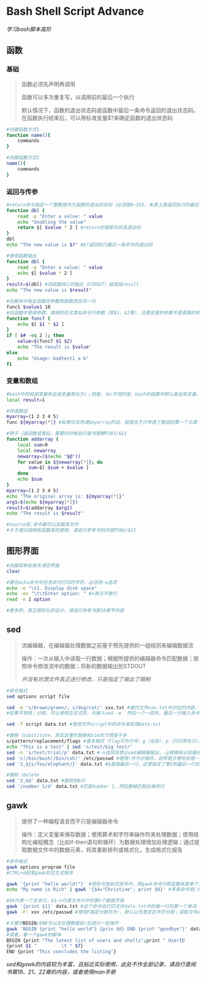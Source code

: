 # Bash Shell Script Advance

*学习bash脚本高阶*

## 函数

### 基础

> 函数必须先声明再调用
>
> 函数可以多次重复写，以调用前的最后一个执行
>
> 默认情况下，函数的退出状态码是函数中最后一条命令返回的退出状态码。在函数执行结束后，可以用标准变量$?来确定函数的退出状态码

```bash
#创建函数方式1
function name(){
	commands
}

#创建函数方式2
name(){
	commands
}
```

### 返回与传参

```bash
#return命令指定一个整数值作为函数的退出状态码（必须是0~255，本质上是返回执行的最后一条命令的退出状态码
function dbl {
	read -p "Enter a value: " value
	echo "doubling the value"
	return $[ $value * 2 ] #return的值即为状态退出码
}
dbl
echo "The new value is $?" #$?返回执行最后一条命令的退出码

#使用函数输出
function dbl {
	read -p "Enter a value: " value
	echo $[ $value * 2 ]
}
result=$(dbl) #将函数dbl的输出（STDOUT）赋值给result
echo "The new value is $result"

#在脚本中指定函数将参数和函数放在同一行
func1 $value1 10
#在函数中使用参数，使用的形式类似命令行参数（即$1、$2等），注意这里的参数不是直接的命令行参数，而是脚本中显式地传给函数的参数
function func7 {
	echo $[ $1 * $2 ]
}
if [ $# -eq 2 ]; then
	value=$(func7 $1 $2)
	echo "The result is $value"
else
	echo "Usage: badtest1 a b"
fi
```

### 变量和数组

```bash
#bash中的局部变量和全局变量类似于c；但是，与c不同的是，bash的函数中默认是全局变量，如果想要指定是局部变量，加local关键字
local result=1

#传递数组
myarray=(1 2 3 4 5)
func ${myarray[*]} #如果仅仅传递$myarray的话，就相当于只传递了数组的第一个元素

#例子（返回数组类似，需要的时候自行查书理解P383/621
function addarray {
	local sum=0
	local newarray
	newarray=($(echo "$@"))
	for value in ${newarray[*]}; do
		sum=$[ $sum + $value ]
	done
	echo $sum
}
myarray=(1 2 3 4 5)
echo "The original array is: ${myarray[*]}"
arg1=$(echo ${myarray[*]})
result=$(addarray $arg1)
echo "The result is $result"

#source和.命令都可以加载库文件
#关于递归调用和函数库的使用，请自行参考书的内容P386/621
```



## 图形界面

```bash
#创建菜单前首先清空界面
clear

#要在echo命令中包含非可打印的字符，必须用-e选项
echo -e "\t1. Display disk space"
echo -en "\t\tEnter option: " #n表示不换行
read -n 1 option

#更多的、真正图形化的设计，请自行参考书第18章节内容
```



## sed

> 流编辑器，在编辑器处理数据之前基于预先提供的一组规则来编辑数据流
>
> 操作：一次从输入中读取一行数据；根据所提供的编辑器命令匹配数据；按照命令修改流中的数据；将新的数据输出到STDOUT
>
> *并没有对源文件真正进行修改，只是指定了输出了限制*

```bash
#命令格式
sed options script file

sed -e 's/brown/green/; s/dog/cat/' xxx.txt #替代文件xxx.txt中对应的内容，-e表示多个目录
#如果不想用；分割，可以使用交互式的，先输入sed -e '然后一个一回车，最后一行输入命令和' 再输入文件名即可

sed -f script data.txt #使用文件script中的命令来处理data.txt

#替换（substitute，其实这里的替换和vim的习惯差不多
s/pattern/replacement/flags #基本格式（flag可为行号，g（全部），p（打印原先行），w 文件名（将替换的结果写到文件中）
echo "This is a test" | sed 's/test/big test/'
sed -n 's/test/trial/p' data.txt #-n选项将禁止sed编辑器输出，-p替换标记会输出修改过的，结果就是只有修改过的被输出
sed 's!/bin/bash!/bin/csh!' /etc/passwd #使用!作为分隔符，这样更方便地处理一些需要/的地方（不然要用\转义
sed '3,${s/fox/elephant/}' data.txt #$是指最后一行，这里指定了第3到最后一行的替换

#删除（delete
sed '2,6d' data.txt #删除到6行
sed '/number 1/d' data.txt #匹配number 1，然后删掉匹配出来的行
```



## gawk

> 提供了一种编程语言而不只是编辑器命令
>
> 操作：定义变量来保存数据；使用算术和字符串操作符来处理数据；使用结构化编程概念（比如if-then语句和循环）为数据处理增加处理逻辑；通过提取数据文件中的数据元素，将其重新排列或格式化，生成格式化报告

```bash
#命令格式
gawk options program file
#CTRL+d结束gawk的交互式程序

gawk '{print "hello world!"}' #把命令放到花括号中，而gawk命令行假定脚本是单个文本字符串，所以还需要''
echo "My name is Rich" | gawk '{$4="Christine"; print $0}' #多条命令用;分割

#$0代表一个文本行，$1~n代表文本行中的第n个数据字段
gawk '{print $1}' data.txt #这个命令会打印文件data.txt中的每一行的第一个单词
gawk -F: xxx /etc/passwd #使用F指定分割符为:，默认以任意空白字符分割；读取文件xxx中的命令并执行与/etc/passwd

#关键字BEGIN/END可以在处理数据前/后进行一些操作
gawk 'BEGIN {print "hello world"} {prin $0} END {print "goodbye"}' data.txt
#或者，看一个gawk的脚本
BEGIN {print "The latest list of users and shells";print " UserID       \t       Shell";print "-------- \t -------";FS=":"}
{print $1 "         \t " $7}
END {print "This concludes the listing"}
```

*sed和gawk的内容较为丰富，且贴近实际使用，此处不作全部记录，请自行查阅书第19、21、22章的内容，或者使用man手册*



